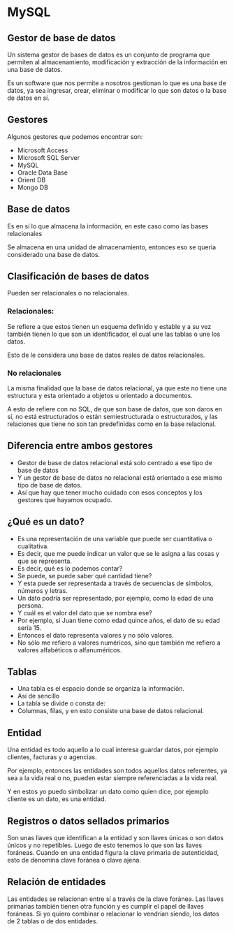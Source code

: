 # MySQL

## Gestor de base de datos
Un sistema gestor de bases de datos es un conjunto de programa que permiten al almacenamiento, modificación y extracción de la información en una base de datos.

Es un software que nos permite a nosotros gestionan lo que es una base de datos, ya sea ingresar, crear, eliminar o modificar lo que son datos o la base de datos en sí.

## Gestores
Algunos gestores que podemos encontrar son:
- Microsoft Access
- Microsoft SQL Server
- MySQL
- Oracle Data Base
- Orient DB
- Mongo DB

## Base de datos
Es en sí lo que almacena la información, en este caso como las bases relacionales

Se almacena en una unidad de almacenamiento, entonces eso se quería considerado una base de datos.

## Clasificación de bases de datos
Pueden ser relacionales o no relacionales.

### Relacionales:
Se refiere a que estos tienen un esquema definido y estable y a su vez también tienen lo que son un identificador, el cual une las tablas o une los datos.

Esto de le considera una base de datos reales de datos relacionales.

### No relacionales
La misma finalidad que la base de datos relacional, ya que este no tiene una estructura y esta orientado a objetos u orientado a documentos.

A esto de refiere con no SQL, de que son base de datos, que son daros en sí, no está estructurados o están semiestructurada o estructurados, y las relaciones que tiene no son tan predefinidas como en la base relacional.

## Diferencia entre ambos gestores
- Gestor de base de datos relacional está solo centrado a ese tipo de base de datos
- Y un gestor de base de datos no relacional está orientado a ese mismo tipo de base de datos.
- Así que hay que tener mucho cuidado con esos conceptos y los gestores que hayamos ocupado.

## ¿Qué es un dato?
- Es una representación de una variable que puede ser cuantitativa o cualitativa.
- Es decir, que me puede indicar un valor que se le asigna a las cosas y que se representa.
- Es decir, qué es lo podemos contar?
- Se puede, se puede saber qué cantidad tiene?
- Y esta puede ser representada a través de secuencias de símbolos, números y letras.
- Un dato podría ser representado, por ejemplo, como la edad de una persona.
- Y cuál es el valor del dato que se nombra ese?
- Por ejemplo, si Juan tiene como edad quince años, el dato de su edad sería 15.
- Entonces el dato representa valores y no sólo valores.
- No sólo me refiero a valores numéricos, sino que también me refiero a valores alfabéticos o alfanuméricos.

## Tablas
- Una tabla es el espacio donde se organiza la información.
- Así de sencillo
- La tabla se divide o consta de:
- Columnas, filas, y en esto consiste una base de datos relacional.

## Entidad
Una entidad es todo aquello a lo cual interesa guardar datos, por ejemplo clientes, facturas y o agencias.

Por ejemplo, entonces las entidades son todos aquellos datos referentes, ya sea a la vida real o no, pueden estar siempre referenciadas a la vida real.

Y en estos yo puedo simbolizar un dato como quien dice, por ejemplo cliente es un dato, es una entidad.

## Registros o datos sellados primarios
Son unas llaves que identifican a la entidad y son llaves únicas o son datos únicos y no repetibles.
Luego de esto tenemos lo que son las llaves foráneas.
Cuando en una entidad figura la clave primaria de autenticidad, esto de denomina clave foránea o clave ajena.

## Relación de entidades
Las entidades se relacionan entre sí a través de la clave foránea. 
Las llaves primarias también tienen otra función y es cumplir el papel de llaves foráneas.
Si yo quiero combinar o relacionar lo vendrían siendo, los datos de 2 tablas o de dos entidades.


